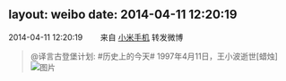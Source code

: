 layout: weibo
date: 2014-04-11 12:20:19
---
2014-04-11 12:20:19  &nbsp;&nbsp;&nbsp;&nbsp;&nbsp;&nbsp; 来自 <a href="http://app.weibo.com/t/feed/22zMnn" rel="nofollow">小米手机</a>
转发微博
>  @译言古登堡计划: #历史上的今天# 1997年4月11日，王小波逝世[蜡烛] ​​​
>  ![图片](https://ww4.sinaimg.cn/large/a5e24d24gw1efbfqtbmarj209q0c83yy.jpg)
